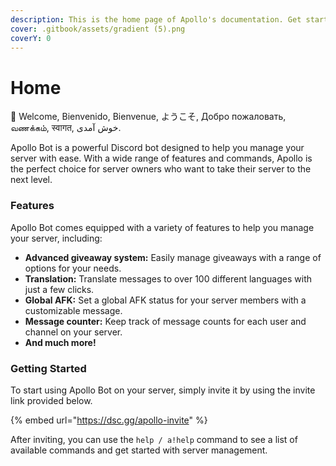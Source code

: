 ```yaml
---
description: This is the home page of Apollo's documentation. Get started here!
cover: .gitbook/assets/gradient (5).png
coverY: 0
---
```


# Home

👋 Welcome, Bienvenido, Bienvenue, ようこそ, Добро пожаловать, வணக்கம், स्वागत, خوش آمدی.

Apollo Bot is a powerful Discord bot designed to help you manage your server with ease. With a wide range of features and commands, Apollo is the perfect choice for server owners who want to take their server to the next level.

### Features

Apollo Bot comes equipped with a variety of features to help you manage your server, including:

* **Advanced giveaway system:** Easily manage giveaways with a range of options for your needs.
* **Translation:** Translate messages to over 100 different languages with just a few clicks.
* **Global AFK:** Set a global AFK status for your server members with a customizable message.
* **Message counter:** Keep track of message counts for each user and channel on your server.
* **And much more!**

### Getting Started

To start using Apollo Bot on your server, simply invite it by using the invite link provided below.&#x20;

{% embed url="https://dsc.gg/apollo-invite" %}

After inviting, you can use the `help / a!help` command to see a list of available commands and get started with server management.
